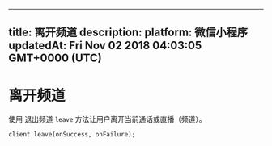 
---
title: 离开频道
description: 
platform: 微信小程序
updatedAt: Fri Nov 02 2018 04:03:05 GMT+0000 (UTC)
---
# 离开频道
使用 退出频道 `leave` 方法让用户离开当前通话或直播（频道）。

```
client.leave(onSuccess, onFailure);
```

